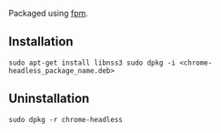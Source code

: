 Packaged using [fpm](https://github.com/jordansissel/fpm).

Installation
-----------
`sudo apt-get install libnss3
sudo dpkg -i <chrome-headless_package_name.deb>`

Uninstallation
-----------
`sudo dpkg -r chrome-headless`
